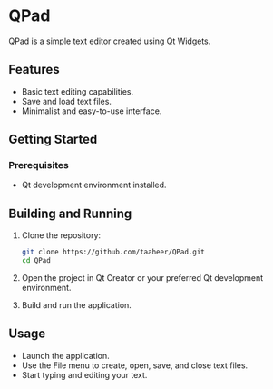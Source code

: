 # QPad

QPad is a simple text editor created using Qt Widgets.

## Features

- Basic text editing capabilities.
- Save and load text files.
- Minimalist and easy-to-use interface.

## Getting Started

### Prerequisites

  - Qt development environment installed.

## Building and Running

1. Clone the repository:

      ```bash
    git clone https://github.com/taaheer/QPad.git
    cd QPad
    ```
2. Open the project in Qt Creator or your preferred Qt development environment.

3. Build and run the application.

## Usage

- Launch the application.
- Use the File menu to create, open, save, and close text files.
- Start typing and editing your text.
